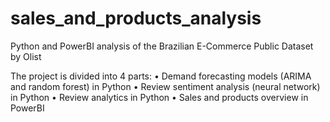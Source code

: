 # sales_and_products_analysis
Python and PowerBI analysis of the Brazilian E-Commerce Public Dataset by Olist

The project is divided into 4 parts:
• Demand forecasting models (ARIMA and random forest) in Python
• Review sentiment analysis (neural network) in Python
• Review analytics in Python
• Sales and products overview in PowerBI
